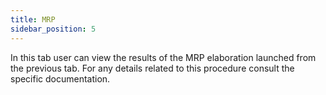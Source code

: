 ```yaml
---
title: MRP
sidebar_position: 5
---
```


In this tab user can view the results of the MRP elaboration launched from the previous tab. For any details related to this procedure consult the specific documentation.






